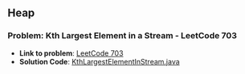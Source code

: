 ## Heap

### Problem: Kth Largest Element in a Stream  - LeetCode 703

- **Link to problem**: [LeetCode 703](https://leetcode.com/problems/kth-largest-element-in-a-stream/)
- **Solution Code**: [KthLargestElementInStream.java](KthLargestElementInStream.java)
